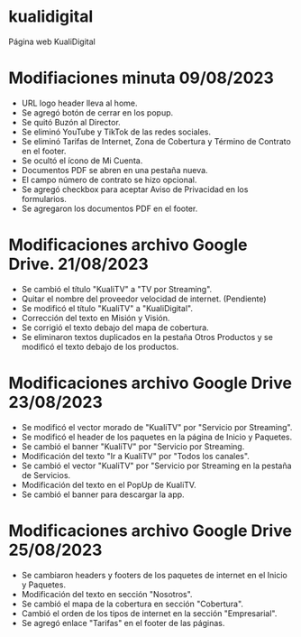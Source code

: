 # kualidigital
Página web KualiDigital

# Modifiaciones minuta 09/08/2023
- URL logo header lleva al home.
- Se agregó botón de cerrar en los popup.
- Se quitó Buzón al Director.
- Se eliminó YouTube y TikTok de las redes sociales.
- Se eliminó Tarifas de Internet, Zona de Cobertura y Término de Contrato en el footer.
- Se ocultó el ícono de Mi Cuenta.
- Documentos PDF se abren en una pestaña nueva.
- El campo número de contrato se hizo opcional.
- Se agregó checkbox para aceptar Aviso de Privacidad en los formularios.
- Se agregaron los documentos PDF en el footer.


# Modificaciones archivo Google Drive. 21/08/2023

- Se cambió el título "KualiTV" a "TV por Streaming".
- Quitar el nombre del proveedor velocidad de internet. (Pendiente)
- Se modificó el título "KualiTV" a "KualiDigital".
- Corrección del texto en Misión y Visión.
- Se corrigió el texto debajo del mapa de cobertura.
- Se eliminaron textos duplicados en la pestaña Otros Productos y se modificó el texto debajo de los productos.


# Modificaciones archivo Google Drive 23/08/2023

- Se modificó el vector morado de "KualiTV" por "Servicio por Streaming".
- Se modificó el header de los paquetes en la página de Inicio y Paquetes.
- Se cambió el banner "KualiTV" por "Servicio por Streaming.
- Modificación del texto "Ir a KualiTV" por "Todos los canales".
- Se cambió el vector "KualiTV" por "Servicio por Streaming en la pestaña de Servicios.
- Modificación del texto en el PopUp de KualiTV.
- Se cambió el banner para descargar la app.


# Modificaciones archivo Google Drive 25/08/2023

- Se cambiaron headers y footers de los paquetes de internet en el Inicio y Paquetes.
- Modificación del texto en sección "Nosotros".
- Se cambió el mapa de la cobertura en sección "Cobertura".
- Cambió el orden de los tipos de internet en la sección "Empresarial".
- Se agregó enlace "Tarifas" en el footer de las páginas.